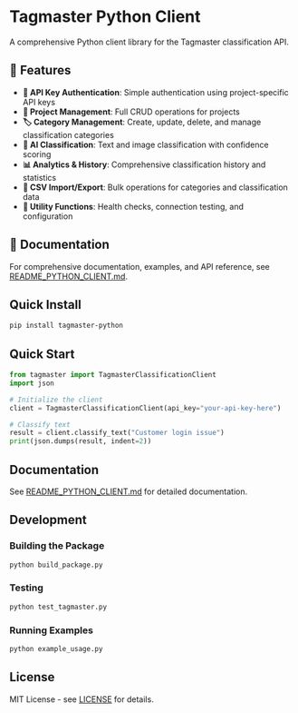 # Tagmaster Python Client

A comprehensive Python client library for the Tagmaster classification API.

## 🚀 Features

- **🔑 API Key Authentication**: Simple authentication using project-specific API keys
- **📁 Project Management**: Full CRUD operations for projects
- **🏷️ Category Management**: Create, update, delete, and manage classification categories
- **🤖 AI Classification**: Text and image classification with confidence scoring
- **📊 Analytics & History**: Comprehensive classification history and statistics
- **📁 CSV Import/Export**: Bulk operations for categories and classification data
- **🔧 Utility Functions**: Health checks, connection testing, and configuration

## 📖 Documentation

For comprehensive documentation, examples, and API reference, see [README_PYTHON_CLIENT.md](README_PYTHON_CLIENT.md).

## Quick Install

```bash
pip install tagmaster-python
```

## Quick Start

```python
from tagmaster import TagmasterClassificationClient
import json

# Initialize the client
client = TagmasterClassificationClient(api_key="your-api-key-here")

# Classify text
result = client.classify_text("Customer login issue")
print(json.dumps(result, indent=2))
```

## Documentation

See [README_PYTHON_CLIENT.md](README_PYTHON_CLIENT.md) for detailed documentation.

## Development

### Building the Package

```bash
python build_package.py
```

### Testing

```bash
python test_tagmaster.py
```

### Running Examples

```bash
python example_usage.py
```

## License

MIT License - see [LICENSE](LICENSE) for details. 